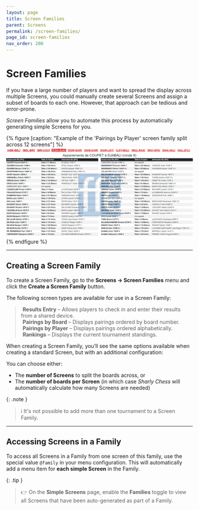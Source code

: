 ```yaml
---
layout: page
title: Screen Families
parent: Screens
permalink: /screen-families/
page_id: screen-families
nav_order: 200
---
```


# Screen Families

If you have a large number of players and want to spread the display across multiple Screens, you could manually create several Screens and assign a subset of boards to each one.
However, that approach can be tedious and error-prone.

_Screen Families_ allow you to automate this process by automatically generating simple Screens for you.

{% figure [caption: "Example of the 'Pairings by Player' screen family split across 12 screens"] %}
![Example of the 'Pairings by Player' screen family split across 12 screens](/assets/images/players-screen.jpg)
{% endfigure %}

---

## Creating a Screen Family

To create a Screen Family, go to the **Screens → Screen Families** menu and click the **Create a Screen Family** button.

The following screen types are available for use in a Screen Family:

> <i class="bi-pencil" style="padding-right: 0.3rem"></i> **Results Entry** – Allows players to check in and enter their results from a shared device.<br />
> <i class="bi-card-list" style="padding-right: 0.3rem"></i> **Pairings by Board** – Displays pairings ordered by board number.<br />
> <i class="bi-people" style="padding-right: 0.3rem"></i> **Pairings by Player** – Displays pairings ordered alphabetically.<br />
> <i class="bi-trophy" style="padding-right: 0.3rem"></i> **Rankings** – Displays the current tournament standings.<br />

When creating a Screen Family, you’ll see the same options available when creating a standard Screen, but with an additional configuration:

You can choose either:

- The **number of Screens** to split the boards across, or
- The **number of boards per Screen** (in which case _Sharly Chess_ will automatically calculate how many Screens are needed)

{: .note }
> :information_source: It's not possible to add more than one tournament to a Screen Family.

---

## Accessing Screens in a Family

To access all Screens in a Family from one screen of this family, use the special value `@family` in your menu configuration. This will automatically add a menu item for **each simple Screen** in the Family.

{: .tip }
> :point_right: On the **Simple Screens** page, enable the **Families** toggle to view all Screens that have been auto-generated as part of a Family.

